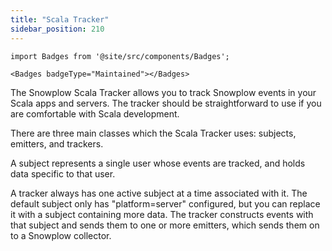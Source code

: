 ```yaml
---
title: "Scala Tracker"
sidebar_position: 210
---
```


```mdx-code-block
import Badges from '@site/src/components/Badges';

<Badges badgeType="Maintained"></Badges>
```

The Snowplow Scala Tracker allows you to track Snowplow events in your Scala apps and servers. The tracker should be straightforward to use if you are comfortable with Scala development.

There are three main classes which the Scala Tracker uses: subjects, emitters, and trackers.

A subject represents a single user whose events are tracked, and holds data specific to that user.

A tracker always has one active subject at a time associated with it. The default subject only has "platform=server" configured, but you can replace it with a subject containing more data. The tracker constructs events with that subject and sends them to one or more emitters, which sends them on to a Snowplow collector.
